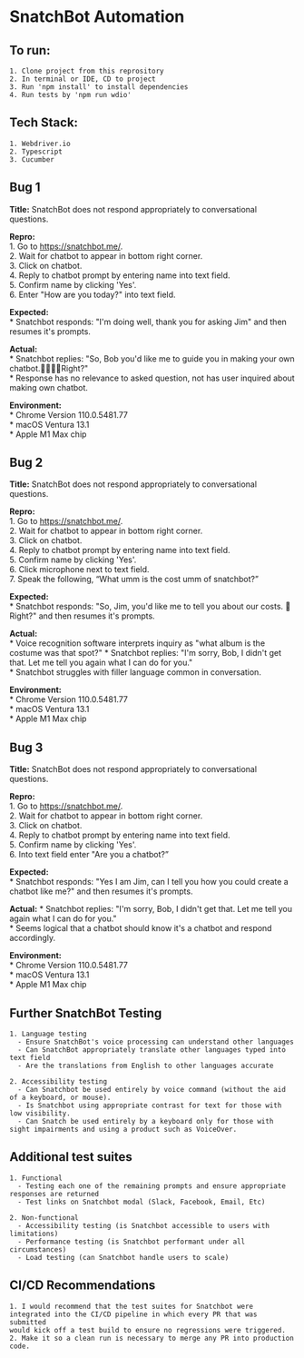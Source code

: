 # SnatchBot Automation
  ## **To run:**  
    1. Clone project from this reprository  
    2. In terminal or IDE, CD to project  
    3. Run 'npm install' to install dependencies  
    4. Run tests by 'npm run wdio' 
  ## **Tech Stack:**
    1. Webdriver.io
    2. Typescript
    3. Cucumber

  ## Bug 1
   **Title:** SnatchBot does not respond appropriately to conversational questions.
  
   **Repro:**  
    1. Go to https://snatchbot.me/.  
    2. Wait for chatbot to appear in bottom right corner.  
    3. Click on chatbot.  
    4. Reply to chatbot prompt by entering name into text field.  
    5. Confirm name by clicking 'Yes'.  
    6. Enter "How are you today?" into text field.  
    
   **Expected:**  
      * Snatchbot responds: "I'm doing well, thank you for asking Jim" and then resumes it's prompts.  
    
   **Actual:**  
      * Snatchbot replies: "So, Bob you'd like me to guide you in making your own chatbot.👩‍🔧👨‍🔧Right?"  
      * Response has no relevance to asked question, not has user inquired about making own chatbot.  
    
   **Environment:**  
      * Chrome Version 110.0.5481.77  
      * macOS Ventura 13.1  
      * Apple M1 Max chip  
      
  ## Bug 2
   **Title:** SnatchBot does not respond appropriately to conversational questions.
  
   **Repro:**  
    1. Go to https://snatchbot.me/.  
    2. Wait for chatbot to appear in bottom right corner.  
    3. Click on chatbot.  
    4. Reply to chatbot prompt by entering name into text field.  
    5. Confirm name by clicking 'Yes'.  
    6. Click microphone next to text field.  
    7. Speak the following, “What umm is the cost umm of snatchbot?”  
    
   **Expected:**  
      * Snatchbot responds: "So, Jim, you'd like me to tell you about our costs. 💸Right?" and then resumes it's prompts.  
    
   **Actual:**  
      * Voice recognition software interprets inquiry as "what album is the costume was that spot?"
      * Snatchbot replies: "I'm sorry, Bob, I didn't get that. Let me tell you again what I can do for you."  
      * Snatchbot struggles with filler language common in conversation.  
    
   **Environment:**  
      * Chrome Version 110.0.5481.77  
      * macOS Ventura 13.1  
      * Apple M1 Max chip 
      
  ## Bug 3
   **Title:** SnatchBot does not respond appropriately to conversational questions.
  
   **Repro:**  
    1. Go to https://snatchbot.me/.  
    2. Wait for chatbot to appear in bottom right corner.  
    3. Click on chatbot.  
    4. Reply to chatbot prompt by entering name into text field.  
    5. Confirm name by clicking 'Yes'.  
    6. Into text field enter "Are you a chatbot?”  
    
   **Expected:**  
      * Snatchbot responds: "Yes I am Jim, can I tell you how you could create a chatbot like me?" and then resumes it's prompts.  
    
   **Actual:** 
      * Snatchbot replies: "I'm sorry, Bob, I didn't get that. Let me tell you again what I can do for you."  
      * Seems logical that a chatbot should know it's a chatbot and respond accordingly.  
    
   **Environment:**  
      * Chrome Version 110.0.5481.77  
      * macOS Ventura 13.1  
      * Apple M1 Max chip  
      
  ## Further SnatchBot Testing
    1. Language testing  
      - Ensure SnatchBot's voice processing can understand other languages
      - Can SnatchBot appropriately translate other languages typed into text field
      - Are the translations from English to other languages accurate  
      
    2. Accessibility testing
      - Can Snatchbot be used entirely by voice command (without the aid of a keyboard, or mouse). 
      - Is Snatchbot using appropriate contrast for text for those with low visibility.
      - Can Snatch be used entirely by a keyboard only for those with sight impairments and using a product such as VoiceOver.
      
  ## Additional test suites
    1. Functional  
      - Testing each one of the remaining prompts and ensure appropriate responses are returned
      - Test links on Snatchbot modal (Slack, Facebook, Email, Etc)
      
    2. Non-functional
      - Accessibility testing (is Snatchbot accessible to users with limitations)   
      - Performance testing (is Snatchbot performant under all circumstances)
      - Load testing (can Snatchbot handle users to scale)
      
  ## CI/CD Recommendations
    1. I would recommend that the test suites for Snatchbot were integrated into the CI/CD pipeline in which every PR that was submitted   
    would kick off a test build to ensure no regressions were triggered.
    2. Make it so a clean run is necessary to merge any PR into production code.
